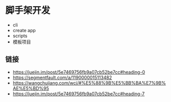 # 脚手架开发

- cli
- create app
- scripts
- 模板项目

## 链接

- https://juejin.im/post/5e7469756fb9a07cb52be7cc#heading-0
- https://segmentfault.com/a/1190000015113482
- https://wangchujiang.com/wcj/#%E5%88%9B%E5%BB%BA%E7%9B%AE%E5%BD%95
- https://juejin.im/post/5e7469756fb9a07cb52be7cc#heading-7
